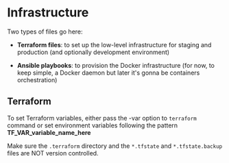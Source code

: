 # Infrastructure


Two types of files go here:


* **Terraform files**: to set up the low-level infrastructure for staging and production (and optionally development environment)

* **Ansible playbooks**: to provision the Docker infrastructure (for now, to keep simple, a Docker daemon but later it's gonna be containers orchestration)


## Terraform

To set Terraform variables, either pass the -var option to ``terraform`` command or set environment variables following the pattern **TF_VAR_variable_name_here**

Make sure the ``.terraform`` directory and the ``*.tfstate`` and ``*.tfstate.backup`` files are NOT version controlled.